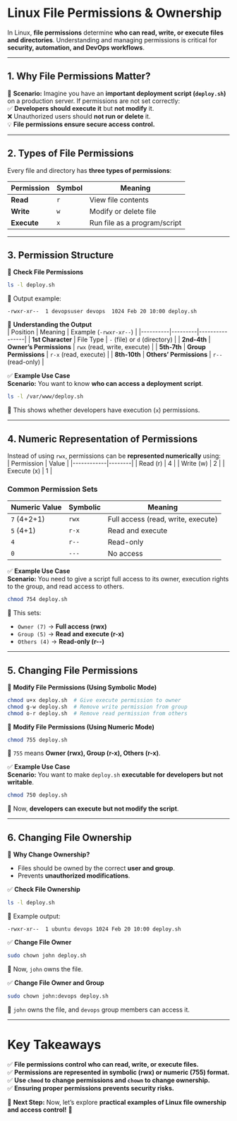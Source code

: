 # **Linux File Permissions & Ownership**  

In Linux, **file permissions** determine **who can read, write, or execute files and directories**. Understanding and managing permissions is critical for **security, automation, and DevOps workflows**.  

---

## **1. Why File Permissions Matter?**  

🔹 **Scenario:** Imagine you have an **important deployment script (`deploy.sh`)** on a production server. If permissions are not set correctly:  
✅ **Developers should execute it** but **not modify** it.  
❌ Unauthorized users should **not run or delete** it.  
💡 **File permissions ensure secure access control.**  

---

## **2. Types of File Permissions**  

Every file and directory has **three types of permissions**:  

| Permission | Symbol | Meaning |
|------------|--------|----------|
| **Read** | `r` | View file contents |
| **Write** | `w` | Modify or delete file |
| **Execute** | `x` | Run file as a program/script |

---

## **3. Permission Structure**  

🔹 **Check File Permissions**  
```bash
ls -l deploy.sh
```
📌 Output example:  
```
-rwxr-xr--  1 devopsuser devops  1024 Feb 20 10:00 deploy.sh
```

🔹 **Understanding the Output**  
| Position | Meaning | Example (`-rwxr-xr--`) |
|----------|---------|----------------|
| **1st Character** | File Type | `-` (file) or `d` (directory) |
| **2nd-4th** | **Owner’s Permissions** | `rwx` (read, write, execute) |
| **5th-7th** | **Group Permissions** | `r-x` (read, execute) |
| **8th-10th** | **Others’ Permissions** | `r--` (read-only) |

✅ **Example Use Case**  
**Scenario:** You want to know **who can access a deployment script**.  
```bash
ls -l /var/www/deploy.sh
```
📌 This shows whether developers have execution (`x`) permissions.

---

## **4. Numeric Representation of Permissions**  

Instead of using `rwx`, permissions can be **represented numerically** using:  
| Permission | Value |
|------------|--------|
| Read (r) | 4 |
| Write (w) | 2 |
| Execute (x) | 1 |

### **Common Permission Sets**  
| Numeric Value | Symbolic | Meaning |
|--------------|---------|-----------|
| `7` (4+2+1) | `rwx` | Full access (read, write, execute) |
| `5` (4+1) | `r-x` | Read and execute |
| `4` | `r--` | Read-only |
| `0` | `---` | No access |

✅ **Example Use Case**  
**Scenario:** You need to give a script full access to its owner, execution rights to the group, and read access to others.  
```bash
chmod 754 deploy.sh
```
📌 This sets:  
- `Owner (7)` → **Full access (rwx)**  
- `Group (5)` → **Read and execute (r-x)**  
- `Others (4)` → **Read-only (r--)**  

---

## **5. Changing File Permissions**  

🔹 **Modify File Permissions (Using Symbolic Mode)**  
```bash
chmod u+x deploy.sh  # Give execute permission to owner
chmod g-w deploy.sh  # Remove write permission from group
chmod o-r deploy.sh  # Remove read permission from others
```

🔹 **Modify File Permissions (Using Numeric Mode)**  
```bash
chmod 755 deploy.sh
```
📌 `755` means **Owner (rwx), Group (r-x), Others (r-x)**.  

✅ **Example Use Case**  
**Scenario:** You want to make `deploy.sh` **executable for developers but not writable**.  
```bash
chmod 750 deploy.sh
```
📌 Now, **developers can execute but not modify the script**.

---

## **6. Changing File Ownership**  

🔹 **Why Change Ownership?**  
- Files should be owned by the correct **user and group**.  
- Prevents **unauthorized modifications**.  

✅ **Check File Ownership**  
```bash
ls -l deploy.sh
```
📌 Example output:  
```
-rwxr-xr--  1 ubuntu devops 1024 Feb 20 10:00 deploy.sh
```
✅ **Change File Owner**  
```bash
sudo chown john deploy.sh
```
📌 Now, `john` owns the file.  

✅ **Change File Owner and Group**  
```bash
sudo chown john:devops deploy.sh
```
📌 `john` owns the file, and `devops` group members can access it.

---

# **Key Takeaways**  

✅ **File permissions control who can read, write, or execute files.**  
✅ **Permissions are represented in symbolic (rwx) or numeric (755) format.**  
✅ **Use `chmod` to change permissions and `chown` to change ownership.**  
✅ **Ensuring proper permissions prevents security risks.**  

🎯 **Next Step:** Now, let’s explore **practical examples of Linux file ownership and access control!** 🚀
